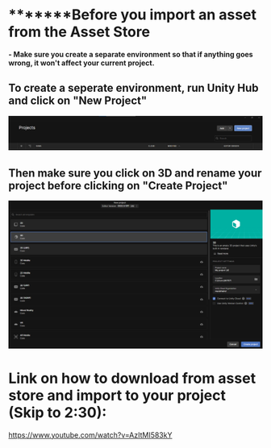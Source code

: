 # *********Before you import an asset from the Asset Store**

**- Make sure you create a separate environment so that if anything goes wrong, it won't affect your current project.**

## To create a seperate environment, run Unity Hub and click on "New Project"

![image.png](/.attachments/image-e1c278f4-7ed9-41ba-8da6-c856dfdeeec1.png)

## Then make sure you click on 3D and rename your project before clicking on "Create Project"

![image.png](/.attachments/image-b5ffbe29-c2ab-4f41-afcb-1033fa500447.png)

# **Link on how to download from asset store and import to your project (Skip to 2:30):**
https://www.youtube.com/watch?v=AzItMI583kY

 